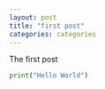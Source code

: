 ```yaml
---
layout: post
title: "first post"
categories: categories
---
```


The first post

```python
print("Hello World")
```

